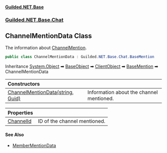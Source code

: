
#### [Guilded.NET.Base](Guilded_NET_Base 'Guilded_NET_Base')
### [Guilded.NET.Base.Chat](Guilded_NET_Base#Guilded_NET_Base_Chat 'Guilded.NET.Base.Chat')
## ChannelMentionData Class
The information about [ChannelMention](ChannelMention 'Guilded.NET.Base.Chat.ChannelMention').  
```csharp
public class ChannelMentionData : Guilded.NET.Base.Chat.BaseMention
```

Inheritance [System.Object](https://docs.microsoft.com/en-us/dotnet/api/System.Object 'System.Object') &#x27A1; [BaseObject](BaseObject 'Guilded.NET.Base.BaseObject') &#x27A1; [ClientObject](ClientObject 'Guilded.NET.Base.ClientObject') &#x27A1; [BaseMention](BaseMention 'Guilded.NET.Base.Chat.BaseMention') &#x27A1; ChannelMentionData  

| Constructors | |
| :--- | :--- |
| [ChannelMentionData(string, Guid)](ChannelMentionData_ChannelMentionData(string_Guid) 'Guilded.NET.Base.Chat.ChannelMentionData.ChannelMentionData(string, System.Guid)') | Information about the channel mentioned.<br/> |

| Properties | |
| :--- | :--- |
| [ChannelId](ChannelMentionData_ChannelId 'Guilded.NET.Base.Chat.ChannelMentionData.ChannelId') | ID of the channel mentioned.<br/> |

#### See Also
- [MemberMentionData](MemberMentionData 'Guilded.NET.Base.Chat.MemberMentionData')
